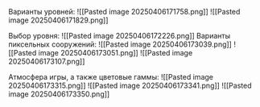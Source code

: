 Варианты уровней:
![[Pasted image 20250406171758.png]]
![[Pasted image 20250406171829.png]]

Выбор уровня: 
![[Pasted image 20250406172226.png]]
Варианты пиксельных сооружений:
![[Pasted image 20250406173039.png]]
![[Pasted image 20250406173051.png]]
![[Pasted image 20250406173107.png]]

Атмосфера игры, а также цветовые гаммы: 
![[Pasted image 20250406173315.png]]
![[Pasted image 20250406173341.png]]
![[Pasted image 20250406173350.png]]